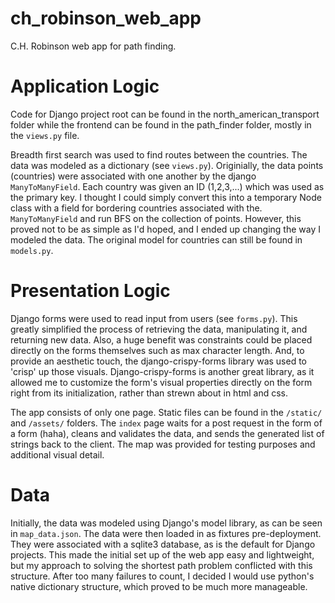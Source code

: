 # ch_robinson_web_app

C.H. Robinson web app for path finding.


# Application Logic

Code for Django project root can be found in the north_american_transport folder while the frontend can be found in the path_finder folder, mostly in the `views.py` file.


Breadth first search was used to find routes between the countries. The data was modeled as a dictionary (see `views.py`). Originially, the data points (countries) were associated with one another by the django `ManyToManyField`. Each country was given an ID (1,2,3,...) which was used as the primary key. I thought I could simply convert this into a temporary Node class with a field for bordering countries associated with the. `ManyToManyField` and run BFS on the collection of  points. However, this proved not to be as simple as I'd hoped, and I ended up changing the way I modeled the data. The original model for countries can still be found in `models.py`. 



# Presentation Logic

Django forms were used to read input from users (see `forms.py`). This greatly simplified the process of retrieving the data, manipulating it, and returning new data. Also, a huge benefit was constraints could be placed directly on the forms themselves such as max character length. And, to provide an aesthetic touch, the django-crispy-forms library was used to 'crisp' up those visuals. Django-crispy-forms is another great library, as it allowed me to customize the form's visual properties directly on the form right from its initialization, rather than strewn about in html and css.

The app consists of only one page. Static files can be found in the `/static/` and `/assets/` folders. The `index` page waits for a post request in the form of a form (haha), cleans and validates the data, and sends the generated list of strings back to the client. The map was provided for testing purposes and additional visual detail.


# Data 

Initially, the data was modeled using Django's model library, as can be seen in `map_data.json`. The data were then loaded in as fixtures pre-deployment. They were associated with a sqlite3 database, as is the default for Django projects. This made the initial set up of the web app easy and lightweight, but my approach to solving the shortest path problem conflicted with this structure. After too many failures to count, I decided I would use python's native dictionary structure, which proved to be much more manageable.




